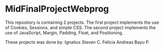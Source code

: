 # MidFinalProjectWebprog
This repository is containing 2 projects. The first project implements the use of Cookies, Sessions, and simple CSS. The second project implements the use of JavaScript, Margin, Padding, Float, and Positioning.

These projects was done by:
Ignatius Steven C.
Felicia
Andreas Bayu P.
